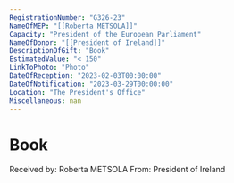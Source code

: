 ```yaml
---
RegistrationNumber: "G326-23"
NameOfMEP: "[[Roberta METSOLA]]"
Capacity: "President of the European Parliament"
NameOfDonor: "[[President of Ireland]]"
DescriptionOfGift: "Book"
EstimatedValue: "< 150"
LinkToPhoto: "Photo"
DateOfReception: "2023-02-03T00:00:00"
DateOfNotification: "2023-03-29T00:00:00"
Location: "The President's Office"
Miscellaneous: nan
---
```


# Book

Received by: Roberta METSOLA
From: President of Ireland
